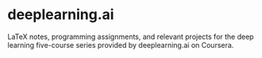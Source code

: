 # deeplearning.ai

LaTeX notes, programming assignments, and relevant projects for the deep learning five-course series provided by deeplearning.ai on Coursera. 
